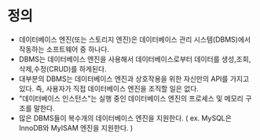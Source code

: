 # 정의

- 데이터베이스 엔진(또는 스토리지 엔진)은 데이터베이스 관리 시스템(DBMS)에서 작동하는 소프트웨어 중 하나다.
- DBMS는 데이터베이스 엔진을 사용해서 데이터베이스로부터 데이터를 생성,조회,삭제,수정(CRUD)를 하게된다.
- 대부분의 DBMS는 데이터베이스 엔진과 상호작용을 위한 자신만의 API를 가지고 있다. 즉, 사용자가 직접 데이터베이스 엔진을 조직할 일은 없다.
- "데이터베이스 인스턴스"는 실행 중인 데이터베이스 엔진의 프로세스 및 메모리 구조를 말한다.
- 많은 DBMS들이 복수개의 데이터베이스 엔진을 지원한다. ( ex. MySQL은 InnoDB와 MyISAM 엔진을 지원한다. )
